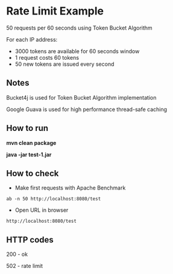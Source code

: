 # Rate Limit Example #

50 requests per 60 seconds using Token Bucket Algorithm

For each IP address:
* 3000 tokens are available for 60 seconds window
* 1 request costs 60 tokens
* 50 new tokens are issued every second

## Notes

Bucket4j is used for Token Bucket Algorithm implementation

Google Guava is used for high performance thread-safe caching


## How to run ##
**mvn clean package**

**java -jar test-1.jar**


## How to check ##
* Make first requests with Apache Benchmark

`ab -n 50 http://localhost:8080/test`

* Open URL in browser

`http://localhost:8080/test`


## HTTP codes ##
200 - ok

502 - rate limit

